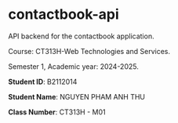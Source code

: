 # contactbook-api

API backend for the contactbook application.

Course: CT313H-Web Technologies and Services.

Semester 1, Academic year: 2024-2025.

**Student ID**: B2112014

**Student Name**: NGUYEN PHAM ANH THU

**Class Number**: CT313H - M01
